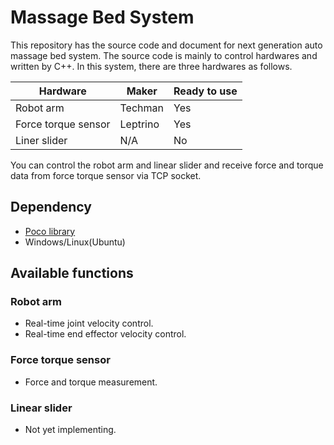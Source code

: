 # Massage Bed System

This repository has the source code and document for next generation auto massage bed system. The source code is mainly to control hardwares and written by C++. In this system, there are three hardwares as follows.

| Hardware            | Maker    | Ready to use |
| ------------------- | -------- | ------------ |
| Robot arm           | Techman  | Yes          |
| Force torque sensor | Leptrino | Yes          |
| Liner slider        | N/A      | No           |

You can control the robot arm and linear slider and receive force and torque data from force torque sensor via TCP socket.

## Dependency

- [Poco library](https://pocoproject.org/)
- Windows/Linux(Ubuntu)

## Available functions

### Robot arm

- Real-time joint velocity control.
- Real-time end effector velocity control.

### Force torque sensor

- Force and torque measurement.

### Linear slider

- Not yet implementing.

